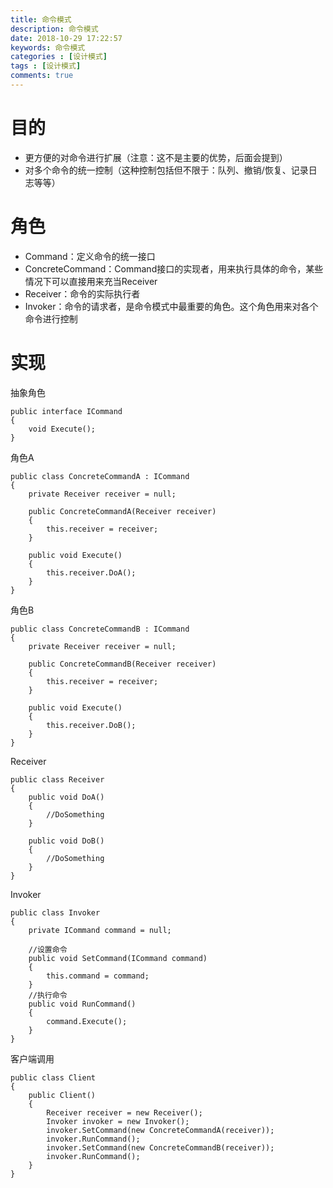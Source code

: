 ```yaml
---
title: 命令模式
description: 命令模式
date: 2018-10-29 17:22:57
keywords: 命令模式
categories : [设计模式]
tags : [设计模式]
comments: true
---
```


# 目的

- 更方便的对命令进行扩展（注意：这不是主要的优势，后面会提到）
- 对多个命令的统一控制（这种控制包括但不限于：队列、撤销/恢复、记录日志等等）

# 角色

- Command：定义命令的统一接口
- ConcreteCommand：Command接口的实现者，用来执行具体的命令，某些情况下可以直接用来充当Receiver
- Receiver：命令的实际执行者
- Invoker：命令的请求者，是命令模式中最重要的角色。这个角色用来对各个命令进行控制

# 实现

抽象角色
```
public interface ICommand
{
    void Execute();
}
```

角色A	
```
public class ConcreteCommandA : ICommand
{
    private Receiver receiver = null;

    public ConcreteCommandA(Receiver receiver)
    {
        this.receiver = receiver;
    }

    public void Execute()
    {
        this.receiver.DoA();
    }
}
```

角色B
```
public class ConcreteCommandB : ICommand
{
    private Receiver receiver = null;

    public ConcreteCommandB(Receiver receiver)
    {
        this.receiver = receiver;
    }

    public void Execute()
    {
        this.receiver.DoB();
    }
}
```

Receiver
```
public class Receiver
{
    public void DoA()
    {
        //DoSomething
    }

    public void DoB()
    {
        //DoSomething
    }
}
```

Invoker
```
public class Invoker
{
    private ICommand command = null;

    //设置命令
    public void SetCommand(ICommand command)
    {
        this.command = command;
    }
    //执行命令
    public void RunCommand()
    {
        command.Execute();
    }
}
```

客户端调用
```
public class Client
{
    public Client()
    {
        Receiver receiver = new Receiver();
        Invoker invoker = new Invoker();
        invoker.SetCommand(new ConcreteCommandA(receiver));
        invoker.RunCommand();
        invoker.SetCommand(new ConcreteCommandB(receiver));
        invoker.RunCommand();
    }
}
```
    
   